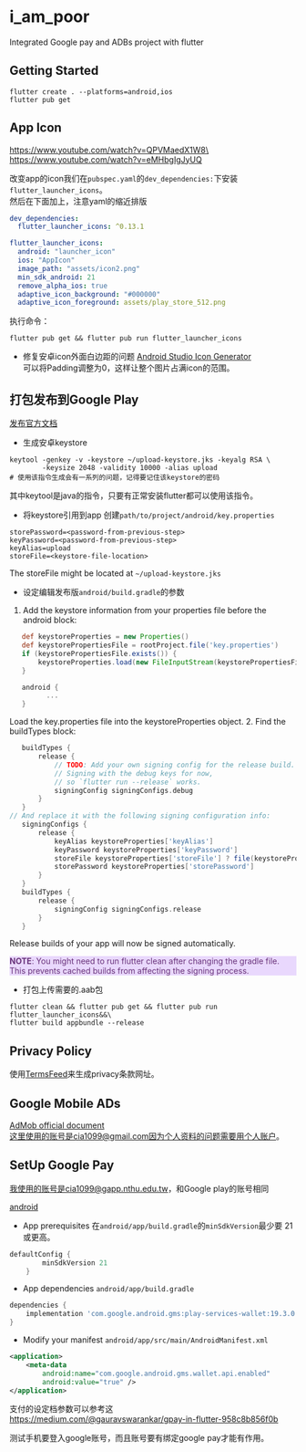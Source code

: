 # i_am_poor

Integrated Google pay and ADBs project with flutter

## Getting Started

```shell
flutter create . --platforms=android,ios
flutter pub get
```
## App Icon
https://www.youtube.com/watch?v=QPVMaedX1W8\
https://www.youtube.com/watch?v=eMHbgIgJyUQ

改变app的icon我们在`pubspec.yaml`的`dev_dependencies:`下安装`flutter_launcher_icons`。\
然后在下面加上，注意yaml的缩近排版
```yaml
dev_dependencies:
  flutter_launcher_icons: ^0.13.1

flutter_launcher_icons:
  android: "launcher_icon"
  ios: "AppIcon"
  image_path: "assets/icon2.png"
  min_sdk_android: 21
  remove_alpha_ios: true
  adaptive_icon_background: "#000000"
  adaptive_icon_foreground: assets/play_store_512.png
```
执行命令：
```shell
flutter pub get && flutter pub run flutter_launcher_icons
```

* 修复安卓icon外面白边距的问题
[Android Studio Icon Generator](https://romannurik.github.io/AndroidAssetStudio/icons-launcher.html#foreground.type=clipart&foreground.clipart=android&foreground.space.trim=1&foreground.space.pad=0.25&foreColor=rgba(96%2C%20125%2C%20139%2C%200)&backColor=rgb(68%2C%20138%2C%20255)&crop=0&backgroundShape=circle&effects=none&name=ic_launcher)\
可以将Padding调整为0，这样让整个图片占满icon的范围。

## 打包发布到Google Play
[发布官方文档](https://docs.flutter.dev/deployment/android)
* 生成安卓keystore
```shell
keytool -genkey -v -keystore ~/upload-keystore.jks -keyalg RSA \
        -keysize 2048 -validity 10000 -alias upload
# 使用该指令生成会有一系列的问题，记得要记住该keystore的密码
```
其中keytool是java的指令，只要有正常安装flutter都可以使用该指令。
* 将keystore引用到app
创建`path/to/project/android/key.properties`
```properties
storePassword=<password-from-previous-step>
keyPassword=<password-from-previous-step>
keyAlias=upload
storeFile=<keystore-file-location>
```
The storeFile might be located at `~/upload-keystore.jks`
* 设定编辑发布版`android/build.gradle`的参数
1. Add the keystore information from your properties file before the android block:
```gradle
   def keystoreProperties = new Properties()
   def keystorePropertiesFile = rootProject.file('key.properties')
   if (keystorePropertiesFile.exists()) {
       keystoreProperties.load(new FileInputStream(keystorePropertiesFile))
   }

   android {
         ...
   }
```
Load the key.properties file into the keystoreProperties object.
2. Find the buildTypes block:
```gradle
   buildTypes {
       release {
           // TODO: Add your own signing config for the release build.
           // Signing with the debug keys for now,
           // so `flutter run --release` works.
           signingConfig signingConfigs.debug
       }
   }
// And replace it with the following signing configuration info:
   signingConfigs {
       release {
           keyAlias keystoreProperties['keyAlias']
           keyPassword keystoreProperties['keyPassword']
           storeFile keystoreProperties['storeFile'] ? file(keystoreProperties['storeFile']) : null
           storePassword keystoreProperties['storePassword']
       }
   }
   buildTypes {
       release {
           signingConfig signingConfigs.release
       }
   }
```
Release builds of your app will now be signed automatically.
<div class="warning" style='background-color:#E9D8FD; color:#69337A'>

__NOTE__: You might need to run flutter clean after changing the gradle file. This prevents cached builds from affecting the signing process.
</div>

* 打包上传需要的.aab包
```shell
flutter clean && flutter pub get && flutter pub run flutter_launcher_icons&&\
flutter build appbundle --release
```
## Privacy Policy
使用[TermsFeed](https://www.termsfeed.com/?utm_source=Article-318&utm_medium=PDF&utm_campaign=How-to-PDF)来生成privacy条款网址。


## Google Mobile ADs
[AdMob official document](https://docs.flutter.dev/cookbook/plugins/google-mobile-ads)\
这里使用的账号是cia1099@gmail.com因为个人资料的问题需要用个人账户。

## SetUp Google Pay
我使用的账号是cia1099@gapp.nthu.edu.tw，和Google play的账号相同

[android](https://developers.google.com/pay/api/android/guides/setup)
* App prerequisites
在`android/app/build.gradle`的`minSdkVersion`最少要 21 或更高。
```gradle
defaultConfig {
        minSdkVersion 21
    }
```
* App dependencies
`android/app/build.gradle`
```gradle
dependencies {
    implementation 'com.google.android.gms:play-services-wallet:19.3.0'
}
```
* Modify your manifest
`android/app/src/main/AndroidManifest.xml`
```xml
<application>
    <meta-data
        android:name="com.google.android.gms.wallet.api.enabled"
        android:value="true" />
</application>
```

支付的设定档参数可以参考这\
https://medium.com/@gauravswarankar/gpay-in-flutter-958c8b856f0b

测试手机要登入google账号，而且账号要有绑定google pay才能有作用。
